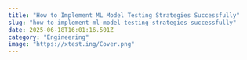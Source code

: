 ```yaml
---
title: "How to Implement ML Model Testing Strategies Successfully"
slug: "how-to-implement-ml-model-testing-strategies-successfully"
date: 2025-06-18T16:01:16.501Z
category: "Engineering"
image: "https://xtest.ing/Cover.png"
---
```


